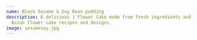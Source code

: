 ```yaml
---
name: Black Sesame & Soy Bean pudding
description: A delicious J Flower Cake made from fresh ingredients and original
  Asian flower cake recipes and designs.
image: sesamesoy.jpg
---
```

